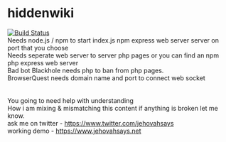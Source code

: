 # hiddenwiki
[![Build Status](https://travis-ci.org/jehovahsays/hiddenwiki.svg?branch=master)](https://travis-ci.org/jehovahsays/hiddenwiki)<br>
Needs node.js / npm to start index.js npm express web server server on port that you choose<br>
Needs seperate web server to server php pages or you can find an npm php express web server <br>
Bad bot Blackhole needs php to ban from php pages.<br>
BrowserQuest needs domain name and port to connect web socket<br>
<br>
<br>
You going to need help with understanding<br>
How i am mixing & mismatching this content
if anything is broken let me know.<br>
ask me on twitter - https://www.twitter.com/jehovahsays<br>
working demo - https://www.jehovahsays.net
